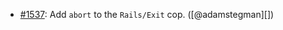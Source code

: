 * [#1537](https://github.com/rubocop/rubocop-rails/pull/1537): Add `abort` to the `Rails/Exit` cop. ([@adamstegman][])

